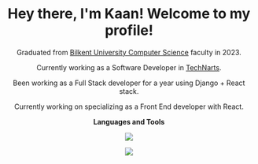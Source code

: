 <h1 align="center">Hey there, I'm Kaan! Welcome to my profile!</h1>
<div align="center">
  <p>Graduated from <a href="https://w3.cs.bilkent.edu.tr/tr/">Bilkent University Computer Science</a> faculty in 2023.</p>
  <p>Currently working as a Software Developer in <a href="https://technarts.com">TechNarts</a>.</p>
  <p>Been working as a Full Stack developer for a year using Django + React stack.</p>
  <p>Currently working on specializing as a Front End developer with React.</p>
</div>

<p align="center">
  <strong>Languages and Tools</strong>
</p>
  
<p align="center">
  <a href="https://skillicons.dev">
    <img src="https://skillicons.dev/icons?i=react,django,python,javascript,typescript,git,docker,postgres,html,css&perline=5" />
  </a>
</p>

<div class="container" align="center">
  <img class="img" src="http://github-profile-summary-cards.vercel.app/api/cards/profile-details?username=kaankurcer&theme=ayu_mirage" />
</div>
